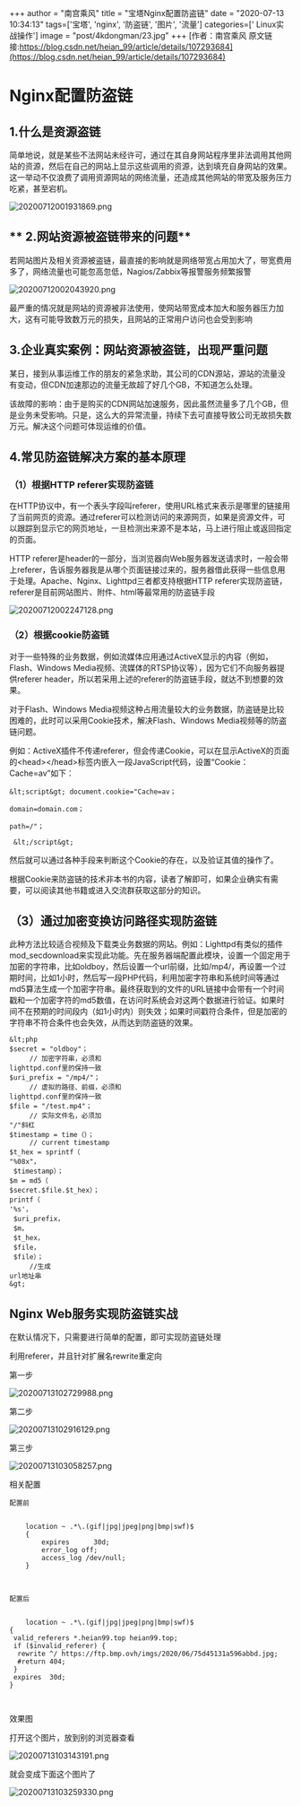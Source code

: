 +++
author = "南宫乘风"
title = "宝塔Nginx配置防盗链"
date = "2020-07-13 10:34:13"
tags=['宝塔', 'nginx', '防盗链', '图片', '流量']
categories=[' Linux实战操作']
image = "post/4kdongman/23.jpg"
+++
[作者：南宫乘风   原文链接:https://blog.csdn.net/heian_99/article/details/107293684](https://blog.csdn.net/heian_99/article/details/107293684)

# Nginx配置防盗链

## **1.什么是资源盗链**

简单地说，就是某些不法网站未经许可，通过在其自身网站程序里非法调用其他网站的资源，然后在自己的网站上显示这些调用的资源，达到填充自身网站的效果。这一举动不仅浪费了调用资源网站的网络流量，还造成其他网站的带宽及服务压力吃紧，甚至宕机。

![20200712001931869.png](https://img-blog.csdnimg.cn/20200712001931869.png)

## ** 2.网站资源被盗链带来的问题**

若网站图片及相关资源被盗链，最直接的影响就是网络带宽占用加大了，带宽费用多了，网络流量也可能忽高忽低，Nagios/Zabbix等报警服务频繁报警

![20200712002043920.png](https://img-blog.csdnimg.cn/20200712002043920.png)

最严重的情况就是网站的资源被非法使用，使网站带宽成本加大和服务器压力加大，这有可能导致数万元的损失，且网站的正常用户访问也会受到影响

## 3.企业真实案例：网站资源被盗链，出现严重问题

某日，接到从事运维工作的朋友的紧急求助，其公司的CDN源站，源站的流量没有变动，但CDN加速那边的流量无故超了好几个GB，不知道怎么处理。

该故障的影响：由于是购买的CDN网站加速服务，因此虽然流量多了几个GB，但是业务未受影响。只是，这么大的异常流量，持续下去可直接导致公司无故损失数万元。解决这个问题可体现运维的价值。

## 4.常见防盗链解决方案的基本原理

### （1）根据HTTP referer实现防盗链

在HTTP协议中，有一个表头字段叫referer，使用URL格式来表示是哪里的链接用了当前网页的资源。通过referer可以检测访问的来源网页，如果是资源文件，可以跟踪到显示它的网页地址，一旦检测出来源不是本站，马上进行阻止或返回指定的页面。

HTTP referer是header的一部分，当浏览器向Web服务器发送请求时，一般会带上referer，告诉服务器我是从哪个页面链接过来的，服务器借此获得一些信息用于处理。Apache、Nginx、Lighttpd三者都支持根据HTTP referer实现防盗链，referer是目前网站图片、附件、html等最常用的防盗链手段

![20200712002247128.png](https://img-blog.csdnimg.cn/20200712002247128.png)

### （2）根据cookie防盗链

对于一些特殊的业务数据，例如流媒体应用通过ActiveX显示的内容（例如，Flash、Windows Media视频、流媒体的RTSP协议等），因为它们不向服务器提供referer header，所以若采用上述的referer的防盗链手段，就达不到想要的效果。

对于Flash、Windows Media视频这种占用流量较大的业务数据，防盗链是比较困难的，此时可以采用Cookie技术，解决Flash、Windows Media视频等的防盗链问题。

例如：ActiveX插件不传递referer，但会传递Cookie，可以在显示ActiveX的页面的&lt;head&gt;&lt;/head&gt;标签内嵌入一段JavaScript代码，设置“Cookie：Cache=av”如下：

```
&lt;script&gt; document.cookie="Cache=av；

domain=domain.com；

path=/"；

 &lt;/script&gt;
```

然后就可以通过各种手段来判断这个Cookie的存在，以及验证其值的操作了。

根据Cookie来防盗链的技术非本书的内容，读者了解即可，如果企业确实有需要，可以阅读其他书籍或进入交流群获取这部分的知识。

## （3）通过加密变换访问路径实现防盗链

此种方法比较适合视频及下载类业务数据的网站。例如：Lighttpd有类似的插件mod_secdownload来实现此功能。先在服务器端配置此模块，设置一个固定用于加密的字符串，比如oldboy，然后设置一个url前缀，比如/mp4/，再设置一个过期时间，比如1小时，然后写一段PHP代码，利用加密字符串和系统时间等通过md5算法生成一个加密字符串。最终获取到的文件的URL链接中会带有一个时间戳和一个加密字符的md5数值，在访问时系统会对这两个数据进行验证。如果时间不在预期的时间段内（如1小时内）则失效；如果时间戳符合条件，但是加密的字符串不符合条件也会失效，从而达到防盗链的效果。

```
&lt;php
$secret = "oldboy"；
     // 加密字符串，必须和
lighttpd.conf里的保持一致
$uri_prefix = "/mp4/"；
     // 虚拟的路径、前缀，必须和
lighttpd.conf里的保持一致
$file = "/test.mp4"；
     // 实际文件名，必须加
"/"斜杠
$timestamp = time（）；
     // current timestamp
$t_hex = sprintf（
"%08x"，
 $timestamp）；
$m = md5（
$secret.$file.$t_hex）；
printf（
'%s'，
 $uri_prefix，
 $m，
 $t_hex，
 $file，
 $file）；
     //生成
url地址串
&gt;
```

## Nginx Web服务实现防盗链实战

在默认情况下，只需要进行简单的配置，即可实现防盗链处理

利用referer，并且针对扩展名rewrite重定向

第一步

![20200713102729988.png](https://img-blog.csdnimg.cn/20200713102729988.png)

第二步

![20200713102916129.png](https://img-blog.csdnimg.cn/20200713102916129.png)

第三步

![20200713103058257.png](https://img-blog.csdnimg.cn/20200713103058257.png)

相关配置

```
配置前


    location ~ .*\.(gif|jpg|jpeg|png|bmp|swf)$
    {
        expires      30d;
        error_log off;
        access_log /dev/null;
    }



配置后


	location ~ .*\.(gif|jpg|jpeg|png|bmp|swf)$
{
 valid_referers *.heian99.top heian99.top;
 if ($invalid_referer) {
  rewrite ^/ https://ftp.bmp.ovh/imgs/2020/06/75d45131a596abbd.jpg;
  #return 404;
 }
 expires  30d;
}



```

效果图

打开这个图片，放到别的浏览器查看

![20200713103143191.png](https://img-blog.csdnimg.cn/20200713103143191.png)

就会变成下面这个图片了

![20200713103259330.png](https://img-blog.csdnimg.cn/20200713103259330.png)
